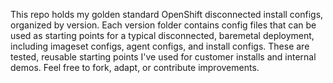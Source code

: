 This repo holds my golden standard OpenShift disconnected install configs, organized by version. Each version folder contains config files that can be used as starting points for a typical disconnected, baremetal deployment, including imageset configs, agent configs, and install configs. These are tested, reusable starting points I've used for customer installs and internal demos. Feel free to fork, adapt, or contribute improvements.
